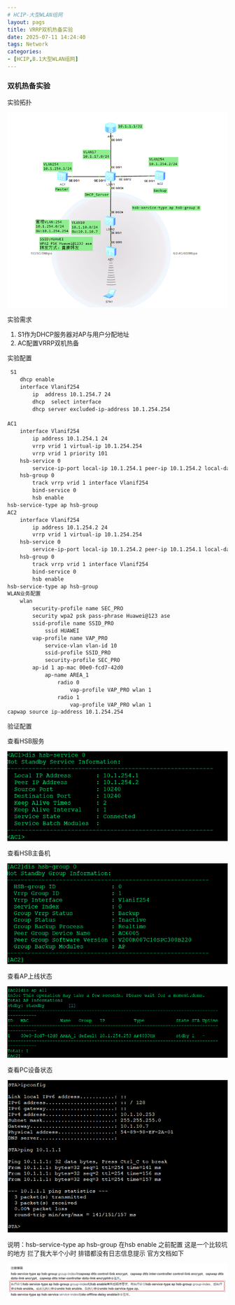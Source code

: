 ```yaml
---
# HCIP-大型WLAN组网
layout: pags
title: VRRP双机热备实验
date: 2025-07-11 14:24:40
tags: Network
categories: 
- [HCIP,B.1大型WLAN组网]
---
```


### 双机热备实验

实验拓扑

![命令](../imgs/WLAN/实验拓扑.png)
<!-- more -->
实验需求
1. S1作为DHCP服务器对AP与用户分配地址
2. AC配置VRRP双机热备

实验配置

```bash
 S1
    dhcp enable
    interface Vlanif254
        ip  address 10.1.254.7 24
        dhcp  select interface 
        dhcp server excluded-ip-address 10.1.254.254
          
AC1
    interface Vlanif254
        ip address 10.1.254.1 24
        vrrp vrid 1 virtual-ip 10.1.254.254
        vrrp vrid 1 priority 101
    hsb-service 0
        service-ip-port local-ip 10.1.254.1 peer-ip 10.1.254.2 local-data-port 10240 peer-data-port 10240
    hsb-group 0
        track vrrp vrid 1 interface Vlanif254
        bind-service 0
        hsb enable   
hsb-service-type ap hsb-group
AC2
    interface Vlanif254
        ip address 10.1.254.2 24
        vrrp vrid 1 virtual-ip 10.1.254.254
    hsb-service 0
        service-ip-port local-ip 10.1.254.2 peer-ip 10.1.254.1 local-data-port 10240 peer-data-port 10240
    hsb-group 0
        track vrrp vrid 1 interface Vlanif254
        bind-service 0
        hsb enable                  
hsb-service-type ap hsb-group
WLAN业务配置
    wlan
        security-profile name SEC_PRO
        security wpa2 psk pass-phrase Huawei@123 ase
        ssid-profile name SSID_PRO
            ssid HUAWEI
        vap-profile name VAP_PRO
            service-vlan vlan-id 10
            ssid-profile SSID_PRO
            security-profile SEC_PRO 
        ap-id 1 ap-mac 00e0-fcd7-42d0
            ap-name AREA_1
                radio 0
                    vap-profile VAP_PRO wlan 1
                radio 1
                    vap-profile VAP_PRO wlan 1
capwap source ip-address 10.1.254.254
```

验证配置

查看HSB服务

![命令](../imgs/WLAN/验证hsb-service.png)

查看HSB主备机

![命令](../imgs/WLAN/验证HSB-group.png)

查看AP上线状态

![命令](../imgs/WLAN/验证AP备.png)

查看PC设备状态

![命令](../imgs/WLAN/验证地址获取和上网.png)

说明：hsb-service-type ap hsb-group 在hsb enable 之前配置 这是一个比较坑的地方 拦了我大半个小时 排错都没有日志信息提示 官方文档如下

![命令](../imgs/WLAN/官方文档.png)


